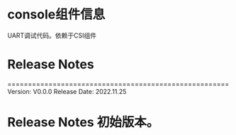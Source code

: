 # console组件信息
UART调试代码。依赖于CSI组件

# Release Notes
======================================================
Version: V0.0.0
Release Date: 2022.11.25

Release Notes
初始版本。
======================================================